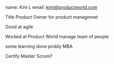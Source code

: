 name: Kim L
email: kiml@productworld.com

Title Product Owner for product managmnet

Good at agile

Worked at Product World manage team of people

some learning done probly MBA

Certify Master Scrum?
